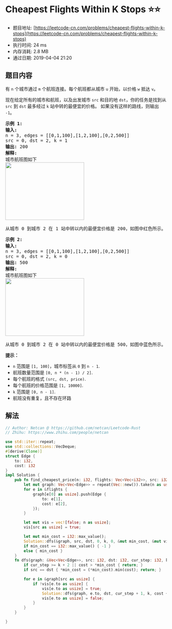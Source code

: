 # Cheapest Flights Within K Stops :star::star:
- 题目地址: [https://leetcode-cn.com/problems/cheapest-flights-within-k-stops](https://leetcode-cn.com/problems/cheapest-flights-within-k-stops)
- 执行时间: 24 ms 
- 内存消耗: 2.8 MB
- 通过日期: 2019-04-04 21:20

## 题目内容
<p>有 <code>n</code> 个城市通过 <code>m</code> 个航班连接。每个航班都从城市 <code>u</code> 开始，以价格 <code>w</code> 抵达 <code>v</code>。</p>

<p>现在给定所有的城市和航班，以及出发城市 <code>src</code> 和目的地 <code>dst</code>，你的任务是找到从 <code>src</code> 到 <code>dst</code> 最多经过 <code>k</code> 站中转的最便宜的价格。 如果没有这样的路线，则输出 <code>-1</code>。</p>

<pre><strong>示例 1:</strong>
<strong>输入:</strong> 
n = 3, edges = [[0,1,100],[1,2,100],[0,2,500]]
src = 0, dst = 2, k = 1
<strong>输出:</strong> 200
<strong>解释:</strong> 
城市航班图如下
<img alt="" src="https://s3-lc-upload.s3.amazonaws.com/uploads/2018/02/16/995.png" style="height: 180px; width: 246px;">

从城市 0 到城市 2 在 1 站中转以内的最便宜价格是 200，如图中红色所示。</pre>

<pre><strong>示例 2:</strong>
<strong>输入:</strong> 
n = 3, edges = [[0,1,100],[1,2,100],[0,2,500]]
src = 0, dst = 2, k = 0
<strong>输出:</strong> 500
<strong>解释:</strong> 
城市航班图如下
<img alt="" src="https://s3-lc-upload.s3.amazonaws.com/uploads/2018/02/16/995.png" style="height: 180px; width: 246px;">

从城市 0 到城市 2 在 0 站中转以内的最便宜价格是 500，如图中蓝色所示。</pre>

<p><strong>提示：</strong></p>

<ul>
	<li><code>n</code> 范围是 <code>[1, 100]</code>，城市标签从 <code>0</code> 到 <code>n</code><code> - 1</code>.</li>
	<li>航班数量范围是 <code>[0, n * (n - 1) / 2]</code>.</li>
	<li>每个航班的格式 <code>(src, </code><code>dst</code><code>, price)</code>.</li>
	<li>每个航班的价格范围是 <code>[1, 10000]</code>.</li>
	<li><code>k</code> 范围是 <code>[0, n - 1]</code>.</li>
	<li>航班没有重复，且不存在环路</li>
</ul>


## 解法
```rust
// Author: Netcan @ https://github.com/netcan/Leetcode-Rust
// Zhihu: https://www.zhihu.com/people/netcan

use std::iter::repeat;
use std::collections::VecDeque;
#[derive(Clone)]
struct Edge {
    to: i32,
    cost: i32
}
impl Solution {
    pub fn find_cheapest_price(n: i32, flights: Vec<Vec<i32>>, src: i32, dst: i32, k: i32) -> i32 {
        let mut graph: Vec<Vec<Edge>> = repeat(Vec::new()).take(n as usize).collect();
        for e in &flights {
            graph[e[0] as usize].push(Edge {
                to: e[1],
                cost: e[2],
            });
        }

        let mut vis = vec![false; n as usize];
        vis[src as usize] = true;

        let mut min_cost = i32::max_value();
        Solution::dfs(&graph, src, dst, 0, k, 0, &mut min_cost, &mut vis);
        if min_cost == i32::max_value() { -1 }
        else { min_cost }
    }
    fn dfs(graph: &Vec<Vec<Edge>>, src: i32, dst: i32, cur_step: i32, k: i32, cost: i32, min_cost: &mut i32, vis: &mut Vec<bool>) {
        if cur_step >= k + 2 || cost > *min_cost { return; }
        if src == dst { *min_cost = (*min_cost).min(cost); return; }

        for e in &graph[src as usize] {
            if !vis[e.to as usize] {
                vis[e.to as usize] = true;
                Solution::dfs(graph, e.to, dst, cur_step + 1, k, cost + e.cost, min_cost, vis);
                vis[e.to as usize] = false;
            }
        }
    }

}

```